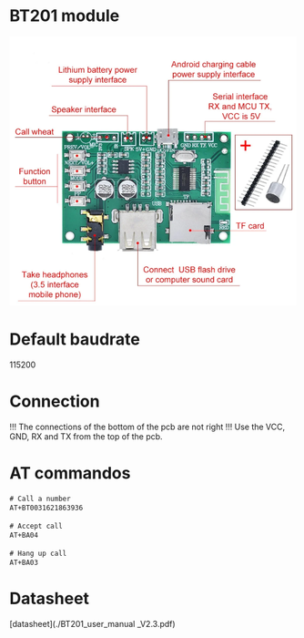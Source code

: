
# BT201 module
![BT201](BT201.webp)

# Default baudrate
115200

# Connection
!!! The connections of the bottom of the pcb are not right !!!
Use the VCC, GND, RX and TX from the top of the pcb.

# AT commandos
```
# Call a number
AT+BT0031621863936

# Accept call
AT+BA04

# Hang up call
AT+BA03
```

# Datasheet
[datasheet](./BT201_user_manual _V2.3.pdf)